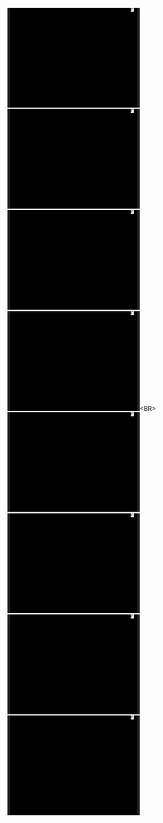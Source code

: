 [<img src="https://raw.githubusercontent.com/XReyRobert/VideotexPagesRepository/master//VideotexPages/subdir/.thumbnails/E.BIG.APPLE.png" width="300">](http://212.47.238.202/minitel/minitel-loader.html?url=https://raw.githubusercontent.com/XReyRobert/VideotexPagesRepository/master//VideotexPages/subdir/E.BIG.APPLE)<BR>
[<img src="https://raw.githubusercontent.com/XReyRobert/VideotexPagesRepository/master//VideotexPages/subdir/.thumbnails/E.BIG.DEBUT.png" width="300">](http://212.47.238.202/minitel/minitel-loader.html?url=https://raw.githubusercontent.com/XReyRobert/VideotexPagesRepository/master//VideotexPages/subdir/E.BIG.DEBUT)<BR>
[<img src="https://raw.githubusercontent.com/XReyRobert/VideotexPagesRepository/master//VideotexPages/subdir/.thumbnails/E.BIG.SCREEN2.png" width="300">](http://212.47.238.202/minitel/minitel-loader.html?url=https://raw.githubusercontent.com/XReyRobert/VideotexPagesRepository/master//VideotexPages/subdir/E.BIG.SCREEN2)<BR>
[<img src="https://raw.githubusercontent.com/XReyRobert/VideotexPagesRepository/master//VideotexPages/subdir/.thumbnails/E.BIG.SCREEN_.png" width="300">](http://212.47.238.202/minitel/minitel-loader.html?url=https://raw.githubusercontent.com/XReyRobert/VideotexPagesRepository/master//VideotexPages/subdir/E.BIG.SCREEN_)<BR>
[<img src="https://raw.githubusercontent.com/XReyRobert/VideotexPagesRepository/master//VideotexPages/subdir/.thumbnails/E.GILBERT1.png" width="300">](http://212.47.238.202/minitel/minitel-loader.html?url=https://raw.githubusercontent.com/XReyRobert/VideotexPagesRepository/master//VideotexPages/subdir/E.GILBERT1)<BR>
[<img src="https://raw.githubusercontent.com/XReyRobert/VideotexPagesRepository/master//VideotexPages/subdir/.thumbnails/E.GILBERT2.png" width="300">](http://212.47.238.202/minitel/minitel-loader.html?url=https://raw.githubusercontent.com/XReyRobert/VideotexPagesRepository/master//VideotexPages/subdir/E.GILBERT2)<BR>
[<img src="https://raw.githubusercontent.com/XReyRobert/VideotexPagesRepository/master//VideotexPages/subdir/.thumbnails/E.GILBERT3.png" width="300">](http://212.47.238.202/minitel/minitel-loader.html?url=https://raw.githubusercontent.com/XReyRobert/VideotexPagesRepository/master//VideotexPages/subdir/E.GILBERT3)<BR>
[<img src="https://raw.githubusercontent.com/XReyRobert/VideotexPagesRepository/master//VideotexPages/subdir/.thumbnails/E.SPRINGTIME.png" width="300">](http://212.47.238.202/minitel/minitel-loader.html?url=https://raw.githubusercontent.com/XReyRobert/VideotexPagesRepository/master//VideotexPages/subdir/E.SPRINGTIME)<BR>
